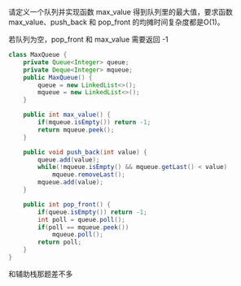 请定义一个队列并实现函数 max_value 得到队列里的最大值，要求函数max_value、push_back 和 pop_front 的均摊时间复杂度都是O(1)。

若队列为空，pop_front 和 max_value 需要返回 -1

```java
class MaxQueue {
    private Queue<Integer> queue;
    private Deque<Integer> mqueue;
    public MaxQueue() {
        queue = new LinkedList<>();
        mqueue = new LinkedList<>();
    }

    public int max_value() {
        if(mqueue.isEmpty()) return -1;
        return mqueue.peek();
    }

    public void push_back(int value) {
        queue.add(value);
        while(!mqueue.isEmpty() && mqueue.getLast() < value)
            mqueue.removeLast();
        mqueue.add(value);
    }

    public int pop_front() {
        if(queue.isEmpty()) return -1;
        int poll = queue.poll();
        if(poll == mqueue.peek())
            mqueue.poll();
        return poll;
    }
}
```

和辅助栈那题差不多